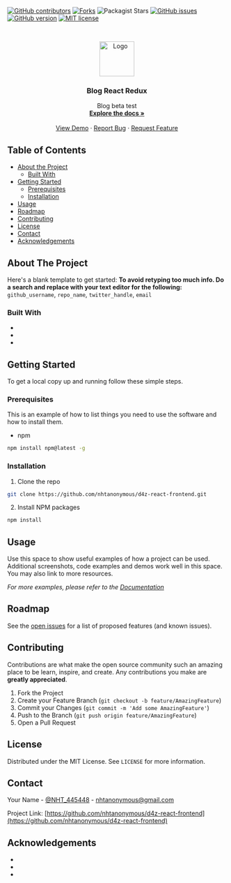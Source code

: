 <!-- PROJECT SHIELDS -->
<!--
*** I'm using markdown "reference style" links for readability.
*** Reference links are enclosed in brackets [ ] instead of parentheses ( ).
*** See the bottom of this document for the declaration of the reference variables
*** for contributors-url, forks-url, etc. This is an optional, concise syntax you may use.
*** https://www.markdownguide.org/basic-syntax/#reference-style-links
-->

[![GitHub contributors](https://img.shields.io/github/contributors/Naereen/StrapDown.js.svg)](https://github.com/nhtanonymous/d4z-react-frontend/graphs/contributors/)
[![Forks][forks-shield]](https://github.com/nhtanonymous/d4z-react-frontend/network/members)
![Packagist Stars](https://img.shields.io/packagist/stars/nhtanonymous/d4z-react-frontend)
[![GitHub issues](https://img.shields.io/github/issues/Naereen/StrapDown.js.svg)](https://github.com/nhtanonymous/d4z-react-frontend/issues/)
[![GitHub version](https://badge.fury.io/gh/Naereen%2FStrapDown.js.svg)](https://github.com/nhtanonymous/d4z-react-frontend)
[![MIT license](https://img.shields.io/badge/License-MIT-blue.svg)](https://lbesson.mit-license.org/)

<!-- PROJECT LOGO -->
<br />
<p align="center">
  <a href="https://github.com/nhtanonymous/d4z-react-frontend">
    <img src="https://photos.google.com/share/AF1QipMqbuVmZx6jnnmY7Q_fbKkoOUjL1QTH0utwBiu-7DLWh5jgmumh13LplmVVUTsMZQ/photo/AF1QipPj29f8MYPkFOmGEfdVtsfZBhl3_cxnAin6HO2N?key=YjduN3BnTktoN0ZDeTY1bkpoWktxMXEzZUFSdWd3" alt="Logo" width="80" height="80">
  </a>

  <h3 align="center">Blog React Redux</h3>

  <p align="center">
    Blog beta test
    <br />
    <a href="https://github.com/nhtanonymous/d4z-react-frontend"><strong>Explore the docs »</strong></a>
    <br />
    <br />
    <a href="https://github.com/nhtanonymous/d4z-react-frontend">View Demo</a>
    ·
    <a href="https://github.com/nhtanonymous/d4z-react-frontend/issues">Report Bug</a>
    ·
    <a href="https://github.com/nhtanonymous/d4z-react-frontend/issues">Request Feature</a>
  </p>
</p>

<!-- TABLE OF CONTENTS -->

## Table of Contents

- [About the Project](#about-the-project)
  - [Built With](#built-with)
- [Getting Started](#getting-started)
  - [Prerequisites](#prerequisites)
  - [Installation](#installation)
- [Usage](#usage)
- [Roadmap](#roadmap)
- [Contributing](#contributing)
- [License](#license)
- [Contact](#contact)
- [Acknowledgements](#acknowledgements)

<!-- ABOUT THE PROJECT -->

## About The Project

<!--[![Product Name Screen Shot][product-screenshot]](https://github.com/nhtanonymous/d4z-react-frontend)-->

Here's a blank template to get started:
**To avoid retyping too much info. Do a search and replace with your text editor for the following:**
`github_username`, `repo_name`, `twitter_handle`, `email`

### Built With

- []()
- []()
- []()

<!-- GETTING STARTED -->

## Getting Started

To get a local copy up and running follow these simple steps.

### Prerequisites

This is an example of how to list things you need to use the software and how to install them.

- npm

```sh
npm install npm@latest -g
```

### Installation

1. Clone the repo

```sh
git clone https://github.com/nhtanonymous/d4z-react-frontend.git
```

2. Install NPM packages

```sh
npm install
```

<!-- USAGE EXAMPLES -->

## Usage

Use this space to show useful examples of how a project can be used. Additional screenshots, code examples and demos work well in this space. You may also link to more resources.

_For more examples, please refer to the [Documentation](https://github.com/nhtanonymous/d4z-react-frontend)_

<!-- ROADMAP -->

## Roadmap

See the [open issues](https://github.com/nhtanonymous/d4z-react-frontend/issues) for a list of proposed features (and known issues).

<!-- CONTRIBUTING -->

## Contributing

Contributions are what make the open source community such an amazing place to be learn, inspire, and create. Any contributions you make are **greatly appreciated**.

1. Fork the Project
2. Create your Feature Branch (`git checkout -b feature/AmazingFeature`)
3. Commit your Changes (`git commit -m 'Add some AmazingFeature'`)
4. Push to the Branch (`git push origin feature/AmazingFeature`)
5. Open a Pull Request

<!-- LICENSE -->

## License

Distributed under the MIT License. See `LICENSE` for more information.

<!-- CONTACT -->

## Contact

Your Name - [@NHT_445448](https://twitter.com/NHT_445448) - nhtanonymous@gmail.com

Project Link: [https://github.com/nhtanonymous/d4z-react-frontend](https://github.com/nhtanonymous/d4z-react-frontend)

<!-- ACKNOWLEDGEMENTS -->

## Acknowledgements

- []()
- []()
- []()

<!-- MARKDOWN LINKS & IMAGES -->
<!-- https://www.markdownguide.org/basic-syntax/#reference-style-links -->

[contributors-shield]: https://img.shields.io/github/contributors/github_username/repo.svg?style=flat-square
[contributors-url]: https://github.com/github_username/repo/graphs/contributors
[forks-shield]: https://img.shields.io/github/forks/github_username/repo.svg?style=flat-square
[forks-url]: https://github.com/github_username/repo/network/members
[stars-shield]: https://img.shields.io/github/stars/github_username/repo.svg?style=flat-square
[stars-url]: https://github.com/github_username/repo/stargazers
[issues-shield]: https://img.shields.io/github/issues/github_username/repo.svg?style=flat-square
[issues-url]: https://github.com/github_username/repo/issues
[license-shield]: https://img.shields.io/github/license/github_username/repo.svg?style=flat-square
[license-url]: https://github.com/github_username/repo/blob/master/LICENSE.txt
[linkedin-shield]: https://img.shields.io/badge/-LinkedIn-black.svg?style=flat-square&logo=linkedin&colorB=555
[linkedin-url]: https://linkedin.com/in/github_username
[product-screenshot]: images/screenshot.png
